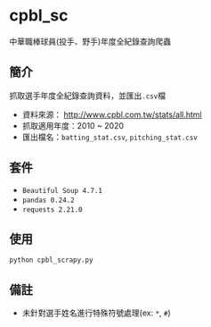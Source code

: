 # cpbl_sc
中華職棒球員(投手、野手)年度全紀錄查詢爬蟲

## 簡介
抓取選手年度全紀錄查詢資料，並匯出`.csv`檔
* 資料來源： http://www.cpbl.com.tw/stats/all.html
* 抓取適用年度：2010 ~ 2020
* 匯出檔名：`batting_stat.csv`, `pitching_stat.csv`

## 套件
* `Beautiful Soup 4.7.1`
* `pandas 0.24.2`
* `requests 2.21.0`

## 使用
    python cpbl_scrapy.py

## 備註
* 未針對選手姓名進行特殊符號處理(ex: `*`, `#`)
